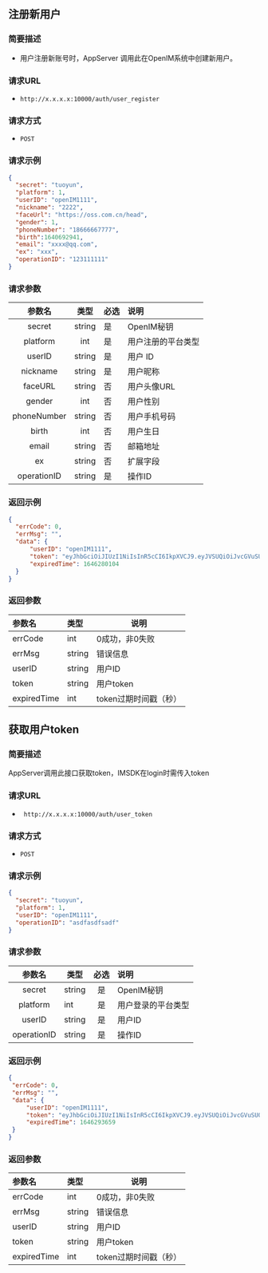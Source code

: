 ## 注册新用户

### **简要描述**

 - 用户注册新账号时，AppServer 调用此在OpenIM系统中创建新用户。

### **请求URL**


 - `http://x.x.x.x:10000/auth/user_register`


### **请求方式**


 - `POST`

### **请求示例**

  ```json
 {
    "secret": "tuoyun",
    "platform": 1,
    "userID": "openIM1111",
    "nickname": "2222",
    "faceUrl": "https://oss.com.cn/head", 
    "gender": 1,
    "phoneNumber": "18666667777",
    "birth":1640692941,
    "email": "xxxx@qq.com",
    "ex": "xxx",
    "operationID": "123111111"
}
  ```

### **请求参数**

|   参数名    |  类型  | 必选 | 说明               |
| :---------: | :----: | ---- | :----------------- |
|   secret    | string | 是   | OpenIM秘钥         |
|  platform   |  int   | 是   | 用户注册的平台类型 |
|   userID    | string | 是   | 用户 ID            |
|  nickname   | string | 是   | 用户昵称           |
|   faceURL   | string | 否   | 用户头像URL        |
|   gender    |  int   | 否   | 用户性别           |
| phoneNumber | string | 否   | 用户手机号码       |
|    birth    |  int   | 否   | 用户生日           |
|    email    | string | 否   | 邮箱地址           |
|     ex      | string | 否   | 扩展字段           |
| operationID | string | 是   | 操作ID             |

### **返回示例**

  ```json
{
    "errCode": 0,
    "errMsg": "",
    "data": {
        "userID": "openIM1111",
        "token": "eyJhbGciOiJIUzI1NiIsInR5cCI6IkpXVCJ9.eyJVSUQiOiJvcGVuSU0xMTExIiwiUGxhdGZvcm0iOiJJT1MiLCJleHAiOjE2NDYyODAxMDQsIm5iZiI6MTY0NTY3NTMwNCwiaWF0IjoxNjQ1Njc1MzA0fQ.xhqmRBC3XpMwMQL2i3sRh6JArRZg1PFjFjRl9N1Kc9o",
        "expiredTime": 1646280104
    }
}
  ```

### **返回参数**

| 参数名      | 类型   | 说明                  |
| :---------- | :----- | --------------------- |
| errCode     | int    | 0成功，非0失败        |
| errMsg      | string | 错误信息              |
| userID      | string | 用户ID                |
| token       | string | 用户token             |
| expiredTime | int    | token过期时间戳（秒） |

## 获取用户token

### **简要描述**

AppServer调用此接口获取token，IMSDK在login时需传入token

### **请求URL**

-  ` http://x.x.x.x:10000/auth/user_token`


### **请求方式**

 -  `POST`

### **请求示例**

  ```json
 {
    "secret": "tuoyun",
    "platform": 1,
    "userID": "openIM1111",
    "operationID": "asdfasdfsadf"
}
  ```

### **请求参数**

|   参数名    | 类型   | 必选 | 说明               |
| :---------: | ------ | :--: | :----------------- |
|   secret    | string |  是  | OpenIM秘钥         |
|  platform   | int    |  是  | 用户登录的平台类型 |
|   userID    | string |  是  | 用户ID             |
| operationID | string |  是  | 操作ID             |

### **返回示例**

   ```json
{
    "errCode": 0,
    "errMsg": "",
    "data": {
        "userID": "openIM1111",
        "token": "eyJhbGciOiJIUzI1NiIsInR5cCI6IkpXVCJ9.eyJVSUQiOiJvcGVuSU0xMTExIiwiUGxhdGZvcm0iOiJJT1MiLCJleHAiOjE2NDYyOTM2NTksIm5iZiI6MTY0NTY4ODg1OSwiaWF0IjoxNjQ1Njg4ODU5fQ.C5v6RS6yAPh0-4ZeQHmKon1rwC2GmZfc09xYoi67SOM",
        "expiredTime": 1646293659
    }
}
   ```

### **返回参数**

| 参数名      | 类型   | 说明                  |
| :---------- | :----- | --------------------- |
| errCode     | int    | 0成功，非0失败        |
| errMsg      | string | 错误信息              |
| userID      | string | 用户ID                |
| token       | string | 用户token             |
| expiredTime | int    | token过期时间戳（秒） |

